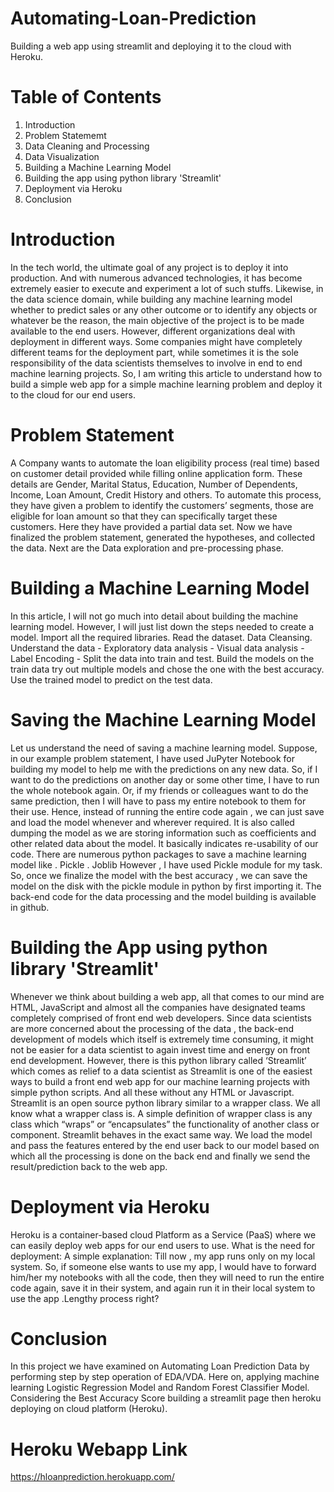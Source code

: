 # Automating-Loan-Prediction
Building a web app using streamlit and deploying it to the cloud with Heroku.

# Table of Contents
1. Introduction 
2. Problem Statememt
3. Data Cleaning and Processing
4. Data Visualization
5. Building a Machine Learning Model
6. Building the app using python library 'Streamlit'
7. Deployment via Heroku
8. Conclusion

# Introduction
In the tech world, the ultimate goal of any project is to deploy it into production. And with numerous advanced technologies, it has become extremely easier to 
execute and experiment a lot of such stuffs. Likewise, in the data science domain, while building any machine learning model whether to predict sales or any other 
outcome or to identify any objects or whatever be the reason, the main objective of the project is to be made available to the end users. However, different 
organizations deal with deployment in different ways. Some companies might have completely different teams for the deployment part, while sometimes it is the sole 
responsibility of the data scientists themselves to involve in end to end machine learning projects. So, I am writing this article to understand how to build a 
simple web app for a simple machine learning problem and deploy it to the cloud for our end users.

# Problem Statement
A Company wants to automate the loan eligibility process (real time) based on customer detail provided while filling online application form. These details are 
Gender, Marital Status, Education, Number of Dependents, Income, Loan Amount, Credit History and others. To automate this process, they have given a problem to 
identify the customers’ segments, those are eligible for loan amount so that they can specifically target these customers. Here they have provided a partial data 
set. Now we have finalized the problem statement, generated the hypotheses, and collected the data. Next are the Data exploration and pre-processing phase.

# Building a Machine Learning Model
In this article, I will not go much into detail about building the machine learning model. However, I will just list down the steps needed to create a model. 
Import all the required libraries. Read the dataset. Data Cleansing. Understand the data - Exploratory data analysis - Visual data analysis - Label Encoding - Split 
the data into train and test. Build the models on the train data try out multiple models and chose the one with the best accuracy. Use the trained model to predict 
on the test data.

# Saving the Machine Learning Model
Let us understand the need of saving a machine learning model. Suppose, in our example problem statement, I have used JuPyter Notebook for building my model to 
help me with the predictions on any new data. So, if I want to do the predictions on another day or some other time, I have to run the whole notebook again. Or, 
if my friends or colleagues want to do the same prediction, then I will have to pass my entire notebook to them for their use. Hence, instead of running the entire
code again , we can just save and load the model whenever and wherever required. It is also called dumping the model as we are storing information such as 
coefficients and other related data about the model. It basically indicates re-usability of our code. There are numerous python packages to save a machine learning
model like . Pickle . Joblib However , I have used Pickle module for my task. So, once we finalize the model with the best accuracy , we can save the model on the 
disk with the pickle module in python by first importing it. The back-end code for the data processing and the model building is available in github.

# Building the App using python library 'Streamlit'
Whenever we think about building a web app, all that comes to our mind are HTML, JavaScript and almost all the companies have designated teams completely comprised
of front end web developers. Since data scientists are more concerned about the processing of the data , the back-end development of models which itself is 
extremely time consuming, it might not be easier for a data scientist to again invest time and energy on front end development. However, there is this python 
library called ‘Streamlit’ which comes as relief to a data scientist as Streamlit is one of the easiest ways to build a front end web app for our machine learning 
projects with simple python scripts. And all these without any HTML or Javascript. Streamlit is an open source python library similar to a wrapper class. We all 
know what a wrapper class is. A simple definition of wrapper class is any class which “wraps” or “encapsulates” the functionality of another class or component. 
Streamlit behaves in the exact same way. We load the model and pass the features entered by the end user back to our model based on which all the processing is 
done on the back end and finally we send the result/prediction back to the web app.

# Deployment via Heroku
Heroku is a container-based cloud Platform as a Service (PaaS) where we can easily deploy web apps for our end users to use. What is the need for deployment: A 
simple explanation: Till now , my app runs only on my local system. So, if someone else wants to use my app, I would have to forward him/her my notebooks with all 
the code, then they will need to run the entire code again, save it in their system, and again run it in their local system to use the app .Lengthy process right?

# Conclusion
In this project we have examined on Automating Loan Prediction Data by performing step by step operation of EDA/VDA. Here on, applying machine learning Logistic 
Regression  Model and Random Forest Classifier Model. Considering the Best Accuracy Score building a streamlit page then heroku deploying on cloud platform (Heroku).

# Heroku Webapp Link
https://hloanprediction.herokuapp.com/
